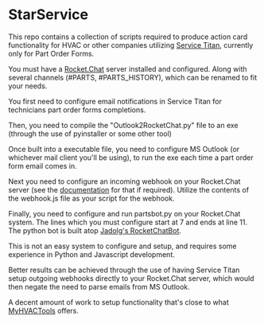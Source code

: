 # StarService

This repo contains a collection of scripts required to produce action card functionality for HVAC or other companies utilizing [Service Titan](https://servicetitan.com), currently only for Part Order Forms.

You must have a [Rocket.Chat](http://rocket.chat) server installed and configured. Along with several channels (#PARTS, #PARTS_HISTORY), which can be renamed to fit your needs. 

You first need to configure email notifications in Service Titan for technicians part order forms completions. 

Then, you need to compile the "Outlook2RocketChat.py" file to an exe (through the use of pyinstaller or some other tool)

Once built into a executable file, you need to configure MS Outlook (or whichever mail client you'll be using), to run the exe each time a part order form email comes in.

Next you need to configure an incoming webhook on your Rocket.Chat server (see the [documentation](https://docs.rocket.chat/guides/administrator-guides/integrations) for that if required). Utilize the contents of the webhook.js file as your script for the webhook.

Finally, you need to configure and run partsbot.py on your Rocket.Chat system. The lines which you must configure start at 7 and ends at line 11. The python bot is built atop [Jadolg's RocketChatBot](https://github.com/jadolg/RocketChatBot).

This is not an easy system to configure and setup, and requires some experience in Python and Javascript development. 

Better results can be achieved through the use of having Service Titan setup outgoing webhooks directly to your Rocket.Chat server, which would then negate the need to parse emails from MS Outlook.

A decent amount of work to setup functionality that's close to what [MyHVACTools](https://www.myhvactools.com/) offers.
